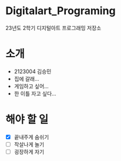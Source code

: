 # Digitalart_Programing
23년도 2학기 디지털아트 프로그래밍 저장소

# 소개
  - 2123004 김승민
  - 집에 갈래...
  - 게임하고 싶어...
  - 한 이틀 자고 싶다...

# 해야 할 일
- [x] 끝내주게 숨쉬기
- [ ] 작살나게 놀기
- [ ] 굉장하게 자기
